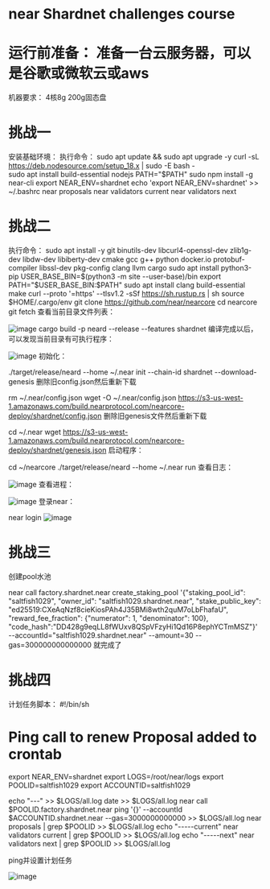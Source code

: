 # near Shardnet challenges course
# 运行前准备：  准备一台云服务器，可以是谷歌或微软云或aws
机器要求： 4核8g 200g固态盘
# 挑战一 
安装基础环境：
执行命令：
sudo apt update && sudo apt upgrade -y
curl -sL https://deb.nodesource.com/setup_18.x | sudo -E bash -  
sudo apt install build-essential nodejs
PATH="$PATH"
sudo npm install -g near-cli
export NEAR_ENV=shardnet
echo 'export NEAR_ENV=shardnet' >> ~/.bashrc
near proposals
near validators current
near validators next
# 挑战二

执行命令：
sudo apt install -y git binutils-dev libcurl4-openssl-dev zlib1g-dev libdw-dev libiberty-dev cmake gcc g++ python docker.io protobuf-compiler libssl-dev pkg-config clang llvm cargo
sudo apt install python3-pip
USER_BASE_BIN=$(python3 -m site --user-base)/bin
export PATH="$USER_BASE_BIN:$PATH"
sudo apt install clang build-essential make
curl --proto '=https' --tlsv1.2 -sSf https://sh.rustup.rs | sh
source $HOME/.cargo/env
git clone https://github.com/near/nearcore
cd nearcore
git fetch
查看当前目录文件列表：

![image](https://user-images.githubusercontent.com/39818797/180215776-9ac254c6-d899-40ce-b211-9e01962f6ee3.png)
cargo build -p neard --release --features shardnet
编译完成以后，可以发现当前目录有可执行程序：

![image](https://user-images.githubusercontent.com/39818797/180215992-3a91c2de-6efb-4db5-b3e9-5d6a736fd393.png)
初始化：

./target/release/neard --home ~/.near init --chain-id shardnet --download-genesis
删除旧config.json然后重新下载

rm ~/.near/config.json
wget -O ~/.near/config.json https://s3-us-west-1.amazonaws.com/build.nearprotocol.com/nearcore-deploy/shardnet/config.json
删除旧genesis文件然后重新下载

cd ~/.near
wget https://s3-us-west-1.amazonaws.com/build.nearprotocol.com/nearcore-deploy/shardnet/genesis.json
启动程序：

cd ~/nearcore
./target/release/neard --home ~/.near run
查看日志：

![image](https://user-images.githubusercontent.com/39818797/180216660-8ff014be-d4e1-4ff4-b4f6-8be0e4d087c1.png)
查看进程：

![image](https://user-images.githubusercontent.com/39818797/180216715-20e75efc-e74e-44c1-a0b4-247b806ac110.png)
登录near：

near login
![image](https://user-images.githubusercontent.com/39818797/180728209-09361564-eaa5-4a39-b7a7-c8608e88f07a.png)

# 挑战三

创建pool水池

near call factory.shardnet.near create_staking_pool '{"staking_pool_id": "saltfish1029", "owner_id": "saltfish1029.shardnet.near", "stake_public_key": "ed25519:CXeAqNzf8cieKiosPAh4J35BMi8wth2quM7oLbFhafaU", "reward_fee_fraction": {"numerator": 1, "denominator": 100}, "code_hash":"DD428g9eqLL8fWUxv8QSpVFzyHi1Qd16P8ephYCTmMSZ"}' --accountId="saltfish1029.shardnet.near" --amount=30 --gas=300000000000000
就完成了

# 挑战四

计划任务脚本：
#!/bin/sh
# Ping call to renew Proposal added to crontab

export NEAR_ENV=shardnet
export LOGS=/root/near/logs
export POOLID=saltfish1029
export ACCOUNTID=saltfish1029

echo "---" >> $LOGS/all.log
date >> $LOGS/all.log
near call $POOLID.factory.shardnet.near ping '{}' --accountId $ACCOUNTID.shardnet.near --gas=3000000000000 >> $LOGS/all.log
near proposals | grep $POOLID >> $LOGS/all.log
echo "-----current"
near validators current | grep $POOLID >> $LOGS/all.log
echo "-----next"
near validators next | grep $POOLID >> $LOGS/all.log

ping并设置计划任务

![image](https://user-images.githubusercontent.com/39818797/180729095-878113a7-5385-4843-8657-67b463da32d4.png)



